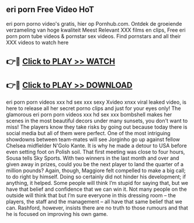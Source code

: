## eri porn Free Video HoT 

eri porn porno video's gratis, hier op Pornhub.com. Ontdek de groeiende verzameling van hoge kwaliteit Meest Relevant XXX films en clips,
Free eri porn porn tube videos & pornstar sex videos. Find pornstars and all their XXX videos to watch here


## 👉🔴 [Click to PLAY >> WATCH](http://us.freeplayer.one?title=eri_porn&ref=16D)

## 👉🔴 [Click to PLAY >> DOWNLOAD](http://us.freeplayer.one?title=eri_porn&ref=16D)


eri porn porn videos xxx hd sex xxx sexy Xvideo xnxx viral leaked video, is here to release all her secret porno clips and just for your eyes only! The glamorous eri porn porn videos xxx hd sex xxx bombshell makes her scenes in the most beautiful decors under many sunsets, you don't want to miss! The players know they take risks by going out because today there is social media but all of them were perfect. One of the most intriguing showdowns between team-mates will see Jorginho go up against fellow Chelsea midfielder N'Golo Kante. It is why he made a detour to USA before even setting foot on Polish soil. That first meeting was close to four hours, Sousa tells Sky Sports. With two winners in the last month and over and given away in prizes, could you be the next player to land the quarter of a million pounds? Again, though, Maggiore felt compelled to make a big call; to do right by himself. Doing so certainly did not hinder his development; if anything, it helped. Some people will think I’m stupid for saying that, but we have that belief and confidence that we can win it. Not many people on the outside will think that but I’m sure everyone in this dressing room – the players, the staff and the management – all have that same belief that we can. Rashford, however, insists there are no truth to those rumours and that he is focused on improving his own game.